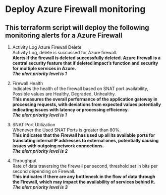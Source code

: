 # Deploy Azure Firewall monitoring
## This terraform script will deploy the following monitoring alerts for a Azure Firewall

1. Activity Log Azure Firewall Delete  
Activity Log, delete is succussed for Azure firewall.  
**Alerts if the firewall is deleted successfully deleted. Azure firewall is a central security feature that if deleted impact’s function and security for multiple services in Azure.**  
***The alert priority level is 1***  

2. Firewall Health  
Indicates the health of the firewall based on SNAT port availability, Possible values are Healthy, Degraded, Unhealthy.  
**This measures the overall performance of the application gateway in processing requests, with deviations from expected values potentially indicating issues with latency or processing efficiency.**  
***The alert priority level is 1***  

3. SNAT Port Utilization  
Whenever the Used SNAT Ports is greater than 80%.  
**This indicates that the Firewall has used up all its available ports for translating internal IP addresses to external ones, potentially causing issues with outgoing network connections.**  
***The alert priority level is 2***  

4. Throughput  
Rate of data traversing the firewall per second, threshold set in bits per second depending on Firewall.  
**This indicates if there are any bottleneck in the flow of data through the Firewall, which may impact the availability of services behind it.**  
***The alert priority level is 3***  
